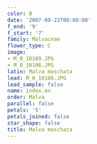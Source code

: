 ```yaml
---
color: B
date: '2007-09-23T00:00:00'
f_end: '9'
f_start: '7'
family: Malvaceae
flower_type: C
image:
- M_0_10109.JPG
- M_0_10106.JPG
latin: Malva moschata
lead: M_0_10106.JPG
lead_sample: false
name: index.en
order: Malva
parallel: false
petals: '5'
petals_joined: false
star_shape: false
title: Malva moschata
---
```

